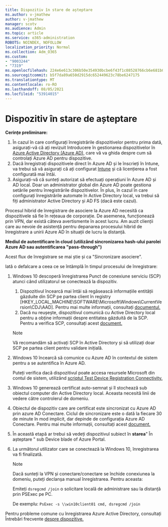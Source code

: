 ```yaml
---
title: Dispozitiv în stare de așteptare
ms.author: v-jmathew
author: v-jmathew
manager: scotv
ms.audience: Admin
ms.topic: article
ms.service: o365-administration
ROBOTS: NOINDEX, NOFOLLOW
localization_priority: Normal
ms.collection: Adm_O365
ms.custom:
- "9003244"
- "7319"
ms.openlocfilehash: 224e6e613c306b50e354930bcbe6f43f1c08528766cb6e681b0e9826b2d55a4d
ms.sourcegitcommit: b5f7da89a650d2915dc652449623c78be6247175
ms.translationtype: MT
ms.contentlocale: ro-RO
ms.lasthandoff: 08/05/2021
ms.locfileid: "53914015"
---
```

# <a name="device-in-pending-state"></a>Dispozitiv în stare de așteptare

**Cerințe preliminare:**

1. În cazul în care configurați înregistrările dispozitivelor pentru prima dată, asigurați-vă că ați revizuit Introducere în gestionarea dispozitivelor în [Azure Active Directory (Azure AD),](https://docs.microsoft.com/azure/active-directory/devices/overview?WT.mc_id=Portal-Microsoft_Azure_Support) care vă va ghida despre cum să controlați Azure AD pentru dispozitive.
2. Dacă înregistrați dispozitivele direct în Azure AD și le înscrieți în Intune, va trebui să [](https://docs.microsoft.com/mem/intune/fundamentals/licenses-assign?WT.mc_id=Portal-Microsoft_Azure_Support) vă asigurați că ați configurat [Intune](https://docs.microsoft.com/mem/intune/enrollment/device-enrollment?WT.mc_id=Portal-Microsoft_Azure_Support) și că licențierea a fost configurată mai întâi.
3. Asigurați-vă că sunteți autorizat să efectuați operațiuni în Azure AD și AD local. Doar un administrator global din Azure AD poate gestiona setările pentru înregistrările dispozitivelor. În plus, în cazul în care configurați înregistrările automate în Active Directory local, va trebui să fiți administrator Active Directory și AD FS (dacă este cazul).

Procesul hibrid de înregistrare de asociere la Azure AD necesită ca dispozitivele să fie în rețeaua de corporație. De asemenea, funcționează prin VPN, dar există câteva avertismente în acest lucru. Am auzit clienții care au nevoie de asistență pentru depanarea procesului hibrid de înregistrare a unirii Azure AD în situații de lucru la distanță.

**Mediul de autentificare în cloud (utilizând sincronizarea hash-ului parolei Azure AD sau autentificarea "pass-through")**

Acest flux de înregistrare se mai știe și ca "Sincronizare asociere".

Iată o defalcare a ceea ce se întâmplă în timpul procesului de înregistrare:

1. Windows 10 descoperă înregistrarea Punct de conexiune serviciu (SCP) atunci când utilizatorul se conectează la dispozitiv.

    1. Dispozitivul încearcă mai întâi să regăsească informațiile entității găzduite din SCP pe partea client în registry [HKEY_LOCAL_MACHINE\SOFTWARE\Microsoft\Windows\CurrentVersion\CDJ\AAD]. Pentru mai multe informații, consultați [documentul.](https://docs.microsoft.com/azure/active-directory/devices/hybrid-azuread-join-control)
    1. Dacă nu reușește, dispozitivul comunică cu Active Directory local pentru a obține informații despre entitatea găzduită de la SCP. Pentru a verifica SCP, consultați acest [document.](https://docs.microsoft.com/azure/active-directory/devices/hybrid-azuread-join-manual#configure-a-service-connection-point)

    > [!NOTE]
    > Vă recomandăm să activați SCP în Active Directory și să utilizați doar SCP pe partea client pentru validare inițială.

2. Windows 10 încearcă să comunice cu Azure AD în contextul de sistem pentru a se autentifica în Azure AD.

    Puteți verifica dacă dispozitivul poate accesa resursele Microsoft din contul de sistem, utilizând [scriptul Test Device Registration Connectivity.](https://gallery.technet.microsoft.com/Test-Device-Registration-3dc944c0)

3. Windows 10 generează certificat auto-semnat și îl stochează sub obiectul computer din Active Directory local. Aceasta necesită linii de vedere către controlerul de domeniu.

4. Obiectul de dispozitiv care are certificat este sincronizat cu Azure AD prin azure AD Conectare. Ciclul de sincronizare este o dată la fiecare 30 de minute în mod implicit, dar depinde de configurația Azure AD Conectare. Pentru mai multe informații, consultați acest [document.](https://docs.microsoft.com/azure/active-directory/hybrid/how-to-connect-sync-configure-filtering#organizational-unitbased-filtering)

5. În această etapă ar trebui să vedeți dispozitivul subiect în **starea**" În așteptare " sub Device blade of Azure Portal.

6. La următorul utilizator care se conectează la Windows 10, înregistrarea va fi finalizată.

    > [!NOTE]
    > Dacă sunteți la VPN și conectare/conectare se închide conexiunea la domeniu, puteți declanșa manual înregistrarea. Pentru aceasta:
    >
    > Emiteți `dsregcmd /join` o solicitare locală de administrare sau la distanță prin PSExec pe PC.
    >
    > De exemplu: `PsExec -s \\win10client01 cmd, dsregcmd /join`

Pentru probleme comune cu înregistrarea Azure Active Directory, consultați Întrebări frecvente [despre dispozitive.](https://docs.microsoft.com/azure/active-directory/devices/faq)
